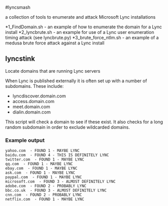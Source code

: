 #lyncsmash

a collection of tools to enumerate and attack Microsoft Lync installations

*1_FindDomain.sh  - an example of how to enumerate the domain for a Lync install
*2_lyncbrute.sh - an example for use of a Lync user enumeration timing attack (see lyncbrute.py)
*3_brute_force_ntlm.sh - an example of a medusa brute force attack against a Lync install



## lyncstink
Locate domains that are running Lync servers


When Lync is published externally it is often set up with a number of subdomains. These include:

 * lyncdiscover.domain.com
 * access.domain.com
 * meet.domain.com
 * dialin.domain.com


This script will check a domain to see if these exist. It also checks for a long random 
subdomain in order to exclude wildcarded domains.


### Example output

```
yahoo.com  - FOUND 1 - MAYBE LYNC
baidu.com  - FOUND 4 - THIS IS DEFINITELY LYNC
twitter.com  - FOUND 1 - MAYBE LYNC
qq.com  - FOUND 1 - MAYBE LYNC
ebay.com  - FOUND 1 - MAYBE LYNC
ask.com  - FOUND 1 - MAYBE LYNC
paypal.com  - FOUND 1 - MAYBE LYNC
microsoft.com  - FOUND 3 - ALMOST DEFINITELY LYNC
adobe.com  - FOUND 2 - PROBABLY LYNC
bbc.co.uk  - FOUND 3 - ALMOST DEFINITELY LYNC
cnn.com  - FOUND 2 - PROBABLY LYNC
netflix.com  - FOUND 1 - MAYBE LYNC
```
